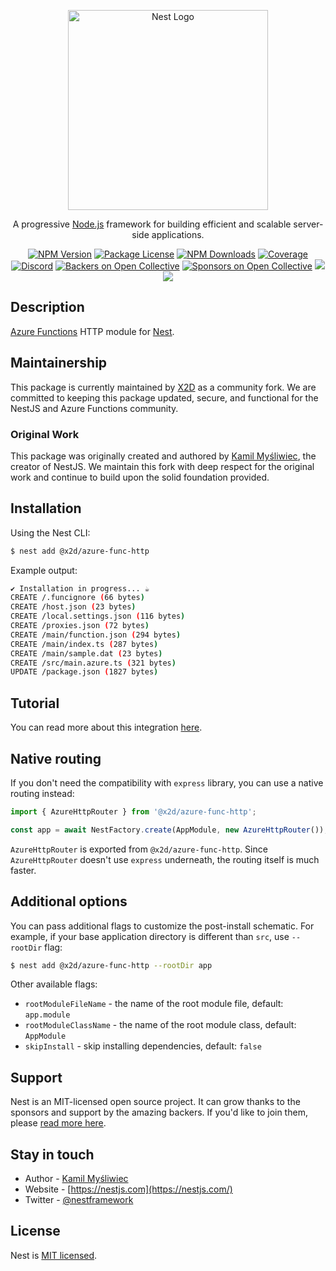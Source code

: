 <!--
  @x2d/azure-func-http
  Originally created by Kamil Myśliwiec (https://github.com/kamilmysliwiec)
  Currently maintained by X2D (https://github.com/X2Digital)
  
  This package is a community-maintained fork of the NestJS Azure Functions HTTP adapter,
  preserving the original work while ensuring continued support and updates.
-->

<p align="center">
  <a href="http://nestjs.com/" target="blank"><img src="https://nestjs.com/img/logo_text.svg" width="320" alt="Nest Logo" /></a>
</p>

[travis-image]: https://api.travis-ci.org/nestjs/nest.svg?branch=master
[travis-url]: https://travis-ci.org/nestjs/nest
[linux-image]: https://img.shields.io/travis/nestjs/nest/master.svg?label=linux
[linux-url]: https://travis-ci.org/nestjs/nest

  <p align="center">A progressive <a href="http://nodejs.org" target="blank">Node.js</a> framework for building efficient and scalable server-side applications.</p>
    <p align="center">
<a href="https://www.npmjs.com/~nestjscore"><img src="https://img.shields.io/npm/v/@nestjs/core.svg" alt="NPM Version" /></a>
<a href="https://www.npmjs.com/~nestjscore"><img src="https://img.shields.io/npm/l/@nestjs/core.svg" alt="Package License" /></a>
<a href="https://www.npmjs.com/~nestjscore"><img src="https://img.shields.io/npm/dm/@nestjs/core.svg" alt="NPM Downloads" /></a>
<a href="https://coveralls.io/github/nestjs/nest?branch=master"><img src="https://coveralls.io/repos/github/nestjs/nest/badge.svg?branch=master#5" alt="Coverage" /></a>
<a href="https://discord.gg/G7Qnnhy" target="_blank"><img src="https://img.shields.io/badge/discord-online-brightgreen.svg" alt="Discord"/></a>
<a href="https://opencollective.com/nest#backer"><img src="https://opencollective.com/nest/backers/badge.svg" alt="Backers on Open Collective" /></a>
<a href="https://opencollective.com/nest#sponsor"><img src="https://opencollective.com/nest/sponsors/badge.svg" alt="Sponsors on Open Collective" /></a>
  <a href="https://paypal.me/kamilmysliwiec"><img src="https://img.shields.io/badge/Donate-PayPal-dc3d53.svg"/></a>
  <a href="https://twitter.com/nestframework"><img src="https://img.shields.io/twitter/follow/nestframework.svg?style=social&label=Follow"></a>
</p>
  <!--[![Backers on Open Collective](https://opencollective.com/nest/backers/badge.svg)](https://opencollective.com/nest#backer)
  [![Sponsors on Open Collective](https://opencollective.com/nest/sponsors/badge.svg)](https://opencollective.com/nest#sponsor)-->

## Description

[Azure Functions](https://code.visualstudio.com/tutorials/functions-extension/getting-started) HTTP module for [Nest](https://github.com/nestjs/nest).

## Maintainership

This package is currently maintained by [X2D](https://github.com/X2Digital) as a community fork. We are committed to keeping this package updated, secure, and functional for the NestJS and Azure Functions community.

### Original Work

This package was originally created and authored by [Kamil Myśliwiec](https://twitter.com/kammysliwiec), the creator of NestJS. We maintain this fork with deep respect for the original work and continue to build upon the solid foundation provided.

## Installation

Using the Nest CLI:

```bash
$ nest add @x2d/azure-func-http
```

Example output:

```bash
✔ Installation in progress... ☕
CREATE /.funcignore (66 bytes)
CREATE /host.json (23 bytes)
CREATE /local.settings.json (116 bytes)
CREATE /proxies.json (72 bytes)
CREATE /main/function.json (294 bytes)
CREATE /main/index.ts (287 bytes)
CREATE /main/sample.dat (23 bytes)
CREATE /src/main.azure.ts (321 bytes)
UPDATE /package.json (1827 bytes)
```

## Tutorial

You can read more about this integration [here](https://trilon.io/blog/deploy-nestjs-azure-functions).

## Native routing

If you don't need the compatibility with `express` library, you can use a native routing instead:

```typescript
import { AzureHttpRouter } from '@x2d/azure-func-http';

const app = await NestFactory.create(AppModule, new AzureHttpRouter());
```

`AzureHttpRouter` is exported from `@x2d/azure-func-http`. Since `AzureHttpRouter` doesn't use `express` underneath, the routing itself is much faster.

## Additional options

You can pass additional flags to customize the post-install schematic. For example, if your base application directory is different than `src`, use `--rootDir` flag:

```bash
$ nest add @x2d/azure-func-http --rootDir app
```

Other available flags:

- `rootModuleFileName` - the name of the root module file, default: `app.module`
- `rootModuleClassName` - the name of the root module class, default: `AppModule`
- `skipInstall` - skip installing dependencies, default: `false`

## Support

Nest is an MIT-licensed open source project. It can grow thanks to the sponsors and support by the amazing backers. If you'd like to join them, please [read more here](https://docs.nestjs.com/support).

## Stay in touch

- Author - [Kamil Myśliwiec](https://twitter.com/kammysliwiec)
- Website - [https://nestjs.com](https://nestjs.com/)
- Twitter - [@nestframework](https://twitter.com/nestframework)

## License

Nest is [MIT licensed](LICENSE).

